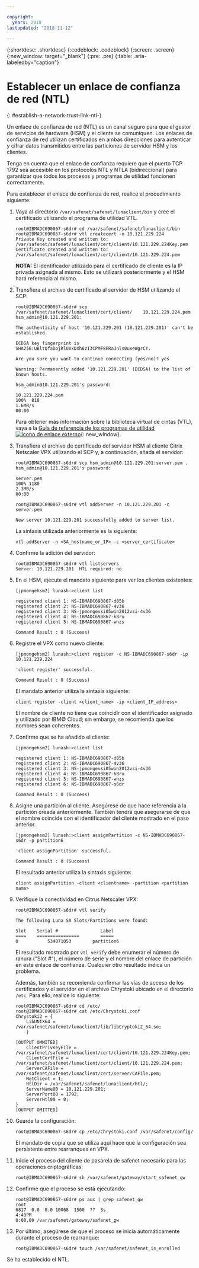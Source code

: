 ```yaml
---

copyright:
  years: 2018
lastupdated: "2018-11-12"

---
```


{:shortdesc: .shortdesc}
{:codeblock: .codeblock}
{:screen: .screen}
{:new_window: target="_blank"}
{:pre: .pre}
{:table: .aria-labeledby="caption"}

# Establecer un enlace de confianza de red (NTL)
{: #establish-a-network-trust-link-ntl-}

Un enlace de confianza de red (NTL) es un canal seguro para que el gestor de servicios de hardware (HSM) y el cliente se comuniquen. Los enlaces de confianza de red utilizan certificados en ambas direcciones para autenticar y cifrar datos transmitidos entre las particiones de servidor HSM y los clientes.

Tenga en cuenta que el enlace de confianza requiere que el puerto TCP 1792 sea accesible en los protocolos NTL y NTLA (bidireccional) para garantizar que todos los procesos y programas de utilidad funcionen correctamente.

Para establecer el enlace de confianza de red, realice el procedimiento siguiente:

1.	Vaya al directorio `/var/safenet/safenet/lunaclient/bin` y cree el certificado utilizando el programa de utilidad VTL.

	```
	root@IBMADC690867-s6dr# cd /var/safenet/safenet/lunaclient/bin
	root@IBMADC690867-s6dr# vtl createcert -n 10.121.229.224
	Private Key created and written to: /var/safenet/safenet/lunaclient/cert/client/10.121.229.224Key.pem
	Certificate created and written to: /var/safenet/safenet/lunaclient/cert/client/10.121.229.224.pem
	```

	**NOTA:** El identificador utilizado para el certificado de cliente es la IP privada asignada al mismo. Esto se utilizará posteriormente y el HSM hará referencia al mismo.

2. Transfiera el archivo de certificado al servidor de HSM utilizando el SCP:

	```
	root@IBMADC690867-s6dr# scp /var/safenet/safenet/lunaclient/cert/client/	10.121.229.224.pem hsm_admin@10.121.229.201:

	The authenticity of host '10.121.229.201 (10.121.229.201)' can't be established.

	ECDSA key fingerprint is SHA256:UBltOfaDojRlUVxDXh6zI3CPMF8FRaJnls0uxeWgrCY.

	Are you sure you want to continue connecting (yes/no)? yes

	Warning: Permanently added '10.121.229.201' (ECDSA) to the list of known hosts.

	hsm_admin@10.121.229.201's password:

	10.121.229.224.pem                                                 
	100%  818     	
	1.6MB/s   
	00:00
	```

	Para obtener más información sobre la biblioteca virtual de cintas (VTL), vaya a la [Guía de referencia de los programas de utilidad ![Icono de enlace externo](../../icons/launch-glyph.svg "Icono de enlace externo")](https://public.dhe.ibm.com/cloud/bluemix/network/vpx/utilities_reference_guide.pdf){: new_window}.

3.	Transfiera el archivo de certificado del servidor HSM al cliente Citrix Netscaler VPX utilizando el SCP y, a continuación, añada el servidor:

	```
	root@IBMADC690867-s6dr# scp hsm_admin@10.121.229.201:server.pem .
	hsm_admin@10.121.229.201's password:

	server.pem                                                         
	100% 1180     	
	2.3MB/s   
	00:00

	root@IBMADC690867-s6dr# vtl addServer -n 10.121.229.201 -c server.pem

	New server 10.121.229.201 successfully added to server list.
	```

	La sintaxis utilizada anteriormente es la siguiente:

	```
	vtl addServer -n <SA_hostname_or_IP> -c <server_certificate>
	```

3. Confirme la adición del servidor:

	```
	root@IBMADC690867-s6dr# vtl listservers
	Server: 10.121.229.201  HTL required: no
	```

4.	En el HSM, ejecute el mandato siguiente para ver los clientes existentes:

	```
	[jpmongehsm2] lunash:>client list

	registered client 1: NS-IBMADC690867-d85b
	registered client 2: NS-IBMADC690867-4v36
	registered client 3: NS-jpmongevsi05win2012vsi-4v36
	registered client 4: NS-IBMADC690867-k8ru
	registered client 5: NS-IBMADC690867-wnzs

	Command Result : 0 (Success)
	```

5.	Registre el VPX como nuevo cliente:

	```
	[jpmongehsm2] lunash:>client register -c NS-IBMADC690867-s6dr -ip 10.121.229.224

	'client register' successful.

	Command Result : 0 (Success)
	```

	El mandato anterior utiliza la sintaxis siguiente:

	```
	client register -client <client_name> -ip <client_IP_address>
	```

	El nombre de cliente no tiene que coincidir con el identificador asignado y utilizado por IBM© Cloud; sin embargo, se recomienda que los nombres sean coherentes.

6. Confirme que se ha añadido el cliente:

	```
	[jpmongehsm2] lunash:>client list

	registered client 1: NS-IBMADC690867-d85b
	registered client 2: NS-IBMADC690867-4v36
	registered client 3: NS-jpmongevsi05win2012vsi-4v36
	registered client 4: NS-IBMADC690867-k8ru
	registered client 5: NS-IBMADC690867-wnzs
	registered client 6: NS-IBMADC690867-s6dr

	Command Result : 0 (Success)
	```

7. Asigne una partición al cliente. Asegúrese de que hace referencia a la partición creada anteriormente. También tendrá que asegurarse de que el nombre coincide con el identificador del cliente mostrado en el paso anterior.

	```
	[jpmongehsm2] lunash:>client assignPartition -c NS-IBMADC690867-s6dr -p partition6

	'client assignPartition' successful.

	Command Result : 0 (Success)
	```

	El resultado anterior utiliza la sintaxis siguiente:

	```
	client assignPartition -client <clientname> -partition <partition name>
	```

8.	Verifique la conectividad en Citrus Netscaler VPX:

	```
	root@IBMADC690867-s6dr# vtl verify

	The following Luna SA Slots/Partitions were found:

	Slot    Serial #                Label
	====    ================        =====
	0           534071053        partition6
	```

	El resultado mostrado por `vtl verify` debe enumerar el número de ranura ("Slot #"), el número de serie y el nombre del enlace de partición en este enlace de confianza. Cualquier otro resultado indica un problema.

	Además, también se recomienda confirmar las vías de acceso de los certificados y el servidor en el archivo Chrystoki ubicado en el directorio `/etc`. Para ello, realice lo siguiente:

	```
	root@IBMADC690867-s6dr# cd /etc/
	root@IBMADC690867-s6dr# cat /etc/Chrystoki.conf
	Chrystoki2 = {
		LibUNIX64 = /var/safenet/safenet/lunaclient/lib/libCryptoki2_64.so;
		}

	[OUTPUT OMMITED]
		ClientPrivKeyFile = /var/safenet/safenet/lunaclient/cert/client/10.121.229.224Key.pem;
		ClientCertFile = /var/safenet/safenet/lunaclient/cert/client/10.121.229.224.pem;
		ServerCAFile = /var/safenet/safenet/lunaclient/cert/server/CAFile.pem;
		NetClient = 1;
		HtlDir = /var/safenet/safenet/lunaclient/htl/;
		ServerName00 = 10.121.229.201;
		ServerPort00 = 1792;
		ServerHtl00 = 0;
	}
	[OUTPUT OMITTED]
	```

9.	Guarde la configuración:

	```
	root@IBMADC690867-s6dr# cp /etc/Chrystoki.conf /var/safenet/config/
	```

	El mandato de copia que se utiliza aquí hace que la configuración sea persistente entre rearranques en VPX.

10.	Inicie el proceso del cliente de pasarela de safenet necesario para las operaciones criptográficas:

	```
	root@IBMADC690867-s6dr# sh /var/safenet/gateway/start_safenet_gw
	```

11. Confirme que el proceso se está ejecutando:

	```
	root@IBMADC690867-s6dr# ps aux | grep safenet_gw
	root       
	6817  0.0  0.0 10068  1500  ??  Ss    
	4:48PM   
	0:00.00 /var/safenet/gateway/safenet_gw
	```

12. Por último, asegúrese de que el proceso se inicia automáticamente durante el proceso de rearranque:

	```
	root@IBMADC690867-s6dr# touch /var/safenet/safenet_is_enrolled
	```

Se ha establecido el NTL.
